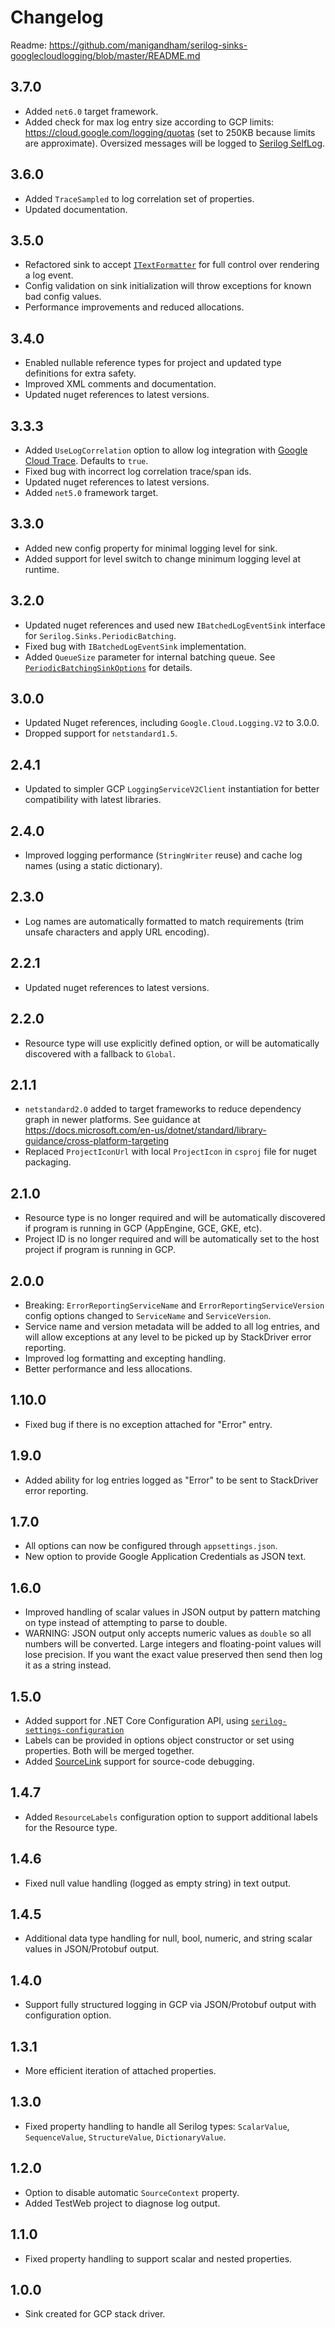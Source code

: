 # Changelog

Readme: https://github.com/manigandham/serilog-sinks-googlecloudlogging/blob/master/README.md

## 3.7.0
- Added `net6.0` target framework.
- Added check for max log entry size according to GCP limits: https://cloud.google.com/logging/quotas (set to 250KB because limits are approximate). Oversized messages will be logged to [Serilog SelfLog](https://github.com/serilog/serilog/wiki/Debugging-and-Diagnostics).

## 3.6.0
- Added `TraceSampled` to log correlation set of properties.
- Updated documentation.

## 3.5.0
- Refactored sink to accept [`ITextFormatter`](https://github.com/serilog/serilog/wiki/Formatting-Output#custom-text-formatters) for full control over rendering a log event.
- Config validation on sink initialization will throw exceptions for known bad config values.
- Performance improvements and reduced allocations.

## 3.4.0
- Enabled nullable reference types for project and updated type definitions for extra safety.
- Improved XML comments and documentation.
- Updated nuget references to latest versions.

## 3.3.3
- Added `UseLogCorrelation` option to allow log integration with [Google Cloud Trace](https://cloud.google.com/trace/docs/trace-log-integration). Defaults to `true`.
- Fixed bug with incorrect log correlation trace/span ids.
- Updated nuget references to latest versions.
- Added `net5.0` framework target.

## 3.3.0
- Added new config property for minimal logging level for sink.
- Added support for level switch to change minimum logging level at runtime.

## 3.2.0
- Updated nuget references and used new `IBatchedLogEventSink` interface for `Serilog.Sinks.PeriodicBatching`.
- Fixed bug with `IBatchedLogEventSink` implementation.
- Added `QueueSize` parameter for internal batching queue. See [`PeriodicBatchingSinkOptions`](https://github.com/serilog/serilog-sinks-periodicbatching/blob/dev/src/Serilog.Sinks.PeriodicBatching/Sinks/PeriodicBatching/PeriodicBatchingSinkOptions.cs) for details.

## 3.0.0
- Updated Nuget references, including `Google.Cloud.Logging.V2` to 3.0.0. 
- Dropped support for `netstandard1.5`.

## 2.4.1
- Updated to simpler GCP `LoggingServiceV2Client` instantiation for better compatibility with latest libraries.

## 2.4.0
- Improved logging performance (`StringWriter` reuse) and cache log names (using a static dictionary).

## 2.3.0
- Log names are automatically formatted to match requirements (trim unsafe characters and apply URL encoding).

## 2.2.1
- Updated nuget references to latest versions.

## 2.2.0
- Resource type will use explicitly defined option, or will be automatically discovered with a fallback to `Global`.

## 2.1.1
- `netstandard2.0` added to target frameworks to reduce dependency graph in newer platforms. See guidance at https://docs.microsoft.com/en-us/dotnet/standard/library-guidance/cross-platform-targeting
- Replaced `ProjectIconUrl` with local `ProjectIcon` in `csproj` file for nuget packaging.

## 2.1.0
- Resource type is no longer required and will be automatically discovered if program is running in GCP (AppEngine, GCE, GKE, etc).
- Project ID is no longer required and will be automatically set to the host project if program is running in GCP.

## 2.0.0
- Breaking: `ErrorReportingServiceName` and `ErrorReportingServiceVersion` config options changed to `ServiceName` and `ServiceVersion`.
- Service name and version metadata will be added to all log entries, and will allow exceptions at any level to be picked up by StackDriver error reporting.
- Improved log formatting and excepting handling.
- Better performance and less allocations.

## 1.10.0
- Fixed bug if there is no exception attached for "Error" entry.

## 1.9.0
- Added ability for log entries logged as "Error" to be sent to StackDriver error reporting.

## 1.7.0
- All options can now be configured through `appsettings.json`.
- New option to provide Google Application Credentials as JSON text.

## 1.6.0
- Improved handling of scalar values in JSON output by pattern matching on type instead of attempting to parse to double.
- WARNING: JSON output only accepts numeric values as `double` so all numbers will be converted. Large integers and floating-point values will lose precision. If you want the exact value preserved then send then log it as a string instead.

## 1.5.0
- Added support for .NET Core Configuration API, using [`serilog-settings-configuration`](https://github.com/serilog/serilog-settings-configuration)
- Labels can be provided in options object constructor or set using properties. Both will be merged together.
- Added [SourceLink](https://github.com/dotnet/sourcelink) support for source-code debugging.

## 1.4.7
- Added `ResourceLabels` configuration option to support additional labels for the Resource type.

## 1.4.6
- Fixed null value handling (logged as empty string) in text output.

## 1.4.5
- Additional data type handling for null, bool, numeric, and string scalar values in JSON/Protobuf output.

## 1.4.0
- Support fully structured logging in GCP via JSON/Protobuf output with configuration option.

## 1.3.1
- More efficient iteration of attached properties.

## 1.3.0
- Fixed property handling to handle all Serilog types: `ScalarValue`, `SequenceValue`, `StructureValue`, `DictionaryValue`.

## 1.2.0
- Option to disable automatic `SourceContext` property.
- Added TestWeb project to diagnose log output.

## 1.1.0
- Fixed property handling to support scalar and nested properties.

## 1.0.0
- Sink created for GCP stack driver.
